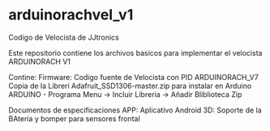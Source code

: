# arduinorachvel_v1
Codigo de Velocista de JJtronics

Este repositorio contiene los archivos basicos para implementar el velocista ARDUINORACH V1

Contine:
Firmware: 	Codigo fuente de Velocista con PID ARDUINORACH_V7
			Copia de la Libreri Adafruit_SSD1306-master.zip para instalar en Arduino
			ARDUINO - Programa Menu -> Incluir Libreria -> Añadir Bliblioteca Zip

Documentos de especificaciones
APP:		Aplicativo Android
3D:			Soporte de la BAteria y bomper para sensores frontal



